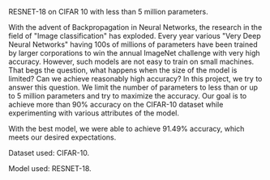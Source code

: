RESNET-18 on CIFAR 10 with less than 5 million parameters.

With the advent of Backpropagation in Neural Networks, the research in the field of "Image classification" has exploded. Every year various "Very Deep Neural Networks" having 100s of millions of parameters have been trained by larger corporations to win the annual ImageNet challenge with very high accuracy. However, such models are not easy to train on small machines. That begs the question, what happens when the size of the model is limited? Can we achieve reasonably high accuracy? In this project, we try to answer this question. We limit the number of parameters to less than or up to 5 million parameters and try to maximize the accuracy. Our goal is to achieve more than 90% accuracy on the CIFAR-10 dataset while experimenting with various attributes of the model. 

With the best model, we were able to achieve 91.49% accuracy, which meets our desired expectations.


Dataset used: CIFAR-10.

Model used: RESNET-18.
